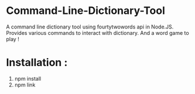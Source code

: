 # Command-Line-Dictionary-Tool
A command line dictionary tool using fourtytwowords api in Node.JS. Provides various commands to interact with dictionary. And a word game to play !

# Installation : 
1. npm install
2. npm link
